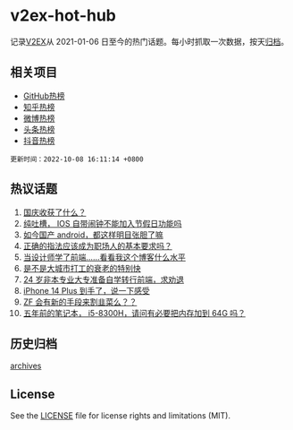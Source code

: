 # v2ex-hot-hub

 记录[V2EX](https://www.v2ex.com/)从 2021-01-06 日至今的热门话题。每小时抓取一次数据，按天[归档](archives)。
 
 ## 相关项目

- [GitHub热榜](https://github.com/snaildev/github-hot-hub)
- [知乎热榜](https://github.com/snaildev/zhihu-hot-hub)
- [微博热榜](https://github.com/snaildev/weibo-hot-hub)
- [头条热榜](https://github.com/snaildev/toutiao-hot-hub)
- [抖音热榜](https://github.com/snaildev/douyin-hot-hub)


 `更新时间：2022-10-08 16:11:14 +0800`

## 热议话题

1. [国庆收获了什么？](https://www.v2ex.com/t/885130)
1. [纯吐槽， IOS 自带闹钟不能加入节假日功能吗](https://www.v2ex.com/t/885133)
1. [如今国产 android，都这样明目张胆了嘛](https://www.v2ex.com/t/885075)
1. [正确的指法应该成为职场人的基本要求吗？](https://www.v2ex.com/t/885230)
1. [当设计师学了前端……看看我这个博客什么水平](https://www.v2ex.com/t/885217)
1. [是不是大城市打工的衰老的特别快](https://www.v2ex.com/t/885126)
1. [24 岁非本专业大专准备自学转行前端，求劝退](https://www.v2ex.com/t/885109)
1. [iPhone 14 Plus 到手了，说一下感受](https://www.v2ex.com/t/885122)
1. [ZF 会有新的手段来割韭菜么？？](https://www.v2ex.com/t/885204)
1. [五年前的笔记本， i5-8300H，请问有必要把内存加到 64G 吗？](https://www.v2ex.com/t/885071)

## 历史归档

[archives](archives)

## License

See the [LICENSE](LICENSE) file for license rights and limitations (MIT).

